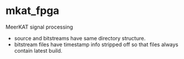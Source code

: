 mkat_fpga
=========

MeerKAT signal processing

* source and bitstreams have same directory structure. 
* bitstream files have timestamp info stripped off so
that files always contain latest build.
